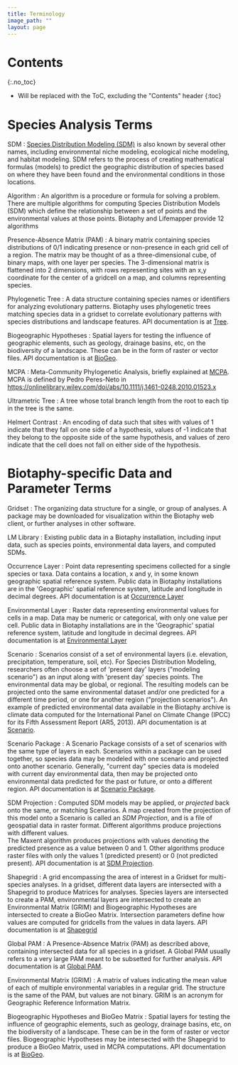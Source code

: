 ```yaml
---
title: Terminology
image_path: ""
layout: page
---
```

# Contents
{:.no_toc}

* Will be replaced with the ToC, excluding the "Contents" header
{:toc}

# Species Analysis Terms

SDM
: [Species Distribution Modeling (SDM)](/researcher/sdm) is also known by 
  several other names, including environmental niche modeling, ecological niche 
  modeling, and habitat modeling.  SDM refers to the process of creating 
  mathematical formulas (models) to predict the geographic distribution of 
  species based on where they have been found and the environmental conditions 
  in those locations.
  
Algorithm
: An algorithm is a procedure or formula for solving a problem.  There are 
  multiple algorithms for computing Species Distribution Models (SDM) which 
  define the relationship between a set of points and the environmental values 
  at those points. Biotaphy and Lifemapper provide 12 algorithms

Presence-Absence Matrix (PAM)
: A binary matrix containing species distributions of 0/1 indicating presence or 
  non-presence in each grid cell of a region. The matrix may be thought of as a 
  three-dimensional cube, of binary maps, with one layer per species.  The 3-dimensional 
  matrix is flattened into 2 dimensions, with rows representing sites with an x,y 
  coordinate for the center of a gridcell on a map, and columns representing 
  species.  

Phylogenetic Tree
: A data structure containing species names or identifiers for  analyzing 
  evolutionary patterns.  Biotaphy uses phylogenetic trees matching species
  data in a gridset to correlate evolutionary patterns with species 
  distributions and landscape features.  API documentation
  is at [Tree](/api.html#/Tree). 

Biogeographic Hypotheses
: Spatial layers for testing the influence of geographic elements, such as
  geology, drainage basins, etc, on the biodiversity of a landscape. These 
  can be in the form of raster or vector files.  API documentation
  is at [BioGeo](/api.html#/BioGeo).
   
MCPA
: Meta-Community Phylogenetic Analysis, briefly explained at 
  [MCPA](/researcher/mcpa).  MCPA is defined by Pedro Peres-Neto in 
  https://onlinelibrary.wiley.com/doi/abs/10.1111/j.1461-0248.2010.01523.x

Ultrametric Tree
: A tree whose total branch length from the root to each tip in the tree is the same.

Helmert Contrast
: An encoding of data such that sites with values of 1 indicate that they fall on one
  side of a hypothesis, values of -1 indicate that they belong to the opposite side of
  the same hypothesis, and values of zero indicate that the cell does not fall on 
  either side of the hypothesis.

 
# Biotaphy-specific Data and Parameter Terms

Gridset
: The organizing data structure for a single, or group of analyses. A 
  package may be downloaded for visualization within the Biotaphy web 
  client, or further analyses in other software. 
  
LM Library
: Existing public data in a Biotaphy installation, including input data, 
  such as species points, environmental data layers, and computed SDMs.

Occurrence Layer
: Point data representing specimens collected for a single species or taxa.  Data
  contains a location, x and y, in some known geographic spatial reference system.
  Public data in Biotaphy installations are in the 'Geographic' spatial 
  reference system, latitude and longitude in decimal degrees. API documentation
  is at [Occurrence Layer](/api.html#/Occurrence_Layer) 

Environmental Layer
: Raster data representing environmental values for cells in a map.  Data
  may be numeric or categorical, with only one value per cell.
  Public data in Biotaphy installations are in the 'Geographic' spatial 
  reference system, latitude and longitude in decimal degrees. API documentation
  is at [Environmental Layer](/api.html#/Environmental_Layer) 

Scenario
: Scenarios consist of a set of environmental layers (i.e. elevation, 
  precipitation, temperature, soil, etc).  For Species Distribution Modeling, 
  researchers often choose a set of 'present day' layers ("modeling scenario") as an input 
  along with 'present day' species points.  The environmental data may be 
  global, or regional.  The resulting models can be 
  projected onto the same environmental dataset and/or one predicted for a different time
  period, or one for another region ("projection scenarios").
  An example of predicted environmental data available in 
  the Biotaphy archive is climate data computed for the 
  International Panel on Climate Change (IPCC) for its Fifth Assessment 
  Report (AR5, 2013).  API documentation is at 
  [Scenario](/api.html#/Scenario).
  
Scenario Package
: A Scenario Package consists of a set of scenarios with the same type of 
  layers in each.  Scenarios within a package can be used together, so species
  data may be modeled with one scenario and projected onto another scenario.
  Generally, "current day" species data is modeled with current day 
  environmental data, then may be projected onto environmental data predicted 
  for the past or future, or onto a different region. API documentation is at 
  [Scenario Package](/api.html#/Scenario_Package).
  
SDM Projection
: Computed SDM models may be applied, or *projected* back onto the same, or 
  matching Scenarios.  A map created from the projection of this model onto 
  a Scenario is called an *SDM Projection*, and is a file of geospatial data in 
  raster format.  Different algorithms produce projections with different values.  
  The Maxent algorithm produces projections with values denoting the predicted 
  presence as a value between 0 and 1.  Other algorithms produce raster files 
  with only the values 1 (predicted present) or 0 (not predicted present). API 
  documentation is at  [SDM Projection](/api.html#/SDM_Projection).

Shapegrid
: A grid encompassing the area of interest in a Gridset for multi-species
  analyses. In a gridset, different data layers are intersected with a Shapegrid 
  to produce Matrices for analyses.  Species layers are intersected to
  create a PAM, environmental layers are intersected to create an Environmental 
  Matrix (GRIM) and Biogeographic Hypotheses are intersected to create a BioGeo
  Matrix. Intersection parameters define how values are computed for gridcells 
  from the values in data layers. API documentation is at 
  [Shapegrid](/api.html#/Shapegrid)

Global PAM 
: A Presence-Absence Matrix (PAM) as described above, containing intersected 
  data for all species in a gridset.  A Global PAM usually refers to a very 
  large PAM meant to be subsetted for further analysis.  API 
  documentation is at  [Global PAM](/api.html#/Global_PAM).

Environmental Matrix (GRIM)
: A matrix of values indicating the mean value of each of multiple environmental variables
  in a regular grid.  The structure is the same of the PAM, but values are not binary.
  GRIM is an acronym for Geographic Reference Information Matrix.

Biogeographic Hypotheses and BioGeo Matrix
: Spatial layers for testing the influence of geographic elements, such as
  geology, drainage basins, etc, on the biodiversity of a landscape. These 
  can be in the form of raster or vector files.  Biogeographic Hypotheses may 
  be intersected with the Shapegrid to produce a BioGeo Matrix, used in MCPA 
  computations. API documentation is at [BioGeo](/api.html#/BioGeo).
